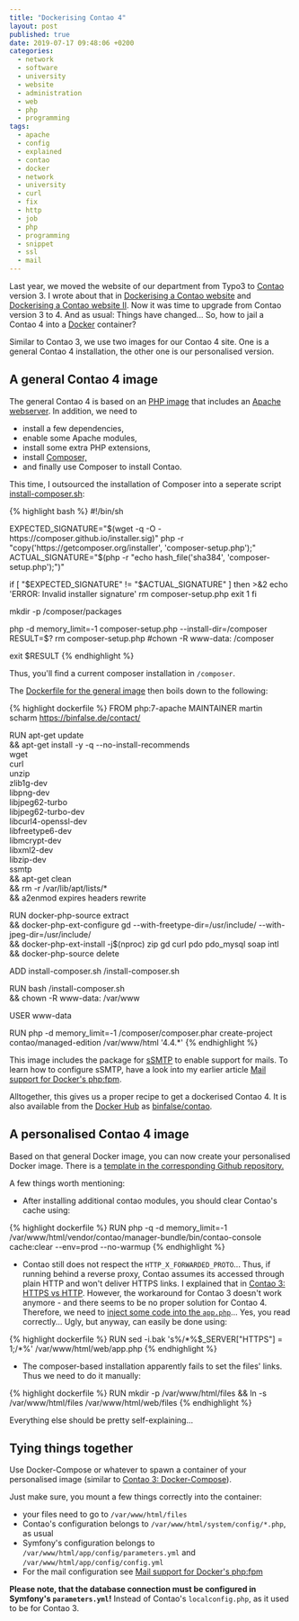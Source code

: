 ```yaml
---
title: "Dockerising Contao 4"
layout: post
published: true
date: 2019-07-17 09:48:06 +0200
categories:
  - network
  - software
  - university
  - website
  - administration
  - web
  - php
  - programming
tags:
  - apache
  - config
  - explained
  - contao
  - docker
  - network
  - university
  - curl
  - fix
  - http
  - job
  - php
  - programming
  - snippet
  - ssl
  - mail
---
```


Last year, we moved the website of our department from Typo3 to [Contao](https://contao.org/en/) version 3.
I wrote about that in [Dockerising a Contao website](/2018/01/24/dockerising-a-contao-page/) and [Dockerising a Contao website II](/2018/02/20/dockerising-a-contao-website-ii/).
Now it was time to upgrade from Contao version 3 to 4.
And as usual: Things have changed...
So, how to jail a Contao 4 into a [Docker](https://www.docker.com/) container?

Similar to Contao 3, we use two images for our Contao 4 site.
One is a general Contao 4 installation, the other one is our personalised version.


## A general Contao 4 image

The general Contao 4 is based on an [PHP image](https://hub.docker.com/_/php) that includes an [Apache webserver](https://httpd.apache.org/).
In addition, we need to

* install a few dependencies,
* enable some Apache modules,
* install some extra PHP extensions,
* install [Composer,](https://getcomposer.org/)
* and finally use Composer to install Contao.

This time, I outsourced the installation of Composer into a seperate script [install-composer.sh](https://github.com/binfalse/docker-contao/blob/19b6ea5bf9e7b50796cf13becad3764a813954e1/install-composer.sh):


{% highlight bash %}
#!/bin/sh

EXPECTED_SIGNATURE="$(wget -q -O - https://composer.github.io/installer.sig)"
php -r "copy('https://getcomposer.org/installer', 'composer-setup.php');"
ACTUAL_SIGNATURE="$(php -r "echo hash_file('sha384', 'composer-setup.php');")"

if [ "$EXPECTED_SIGNATURE" != "$ACTUAL_SIGNATURE" ]
then
    >&2 echo 'ERROR: Invalid installer signature'
    rm composer-setup.php
    exit 1
fi

mkdir -p /composer/packages

php -d memory_limit=-1 composer-setup.php --install-dir=/composer
RESULT=$?
rm composer-setup.php
#chown -R www-data: /composer

exit $RESULT
{% endhighlight %}




Thus, you'll find a current composer installation in `/composer`.

The [Dockerfile for the general image](https://github.com/binfalse/docker-contao/blob/19b6ea5bf9e7b50796cf13becad3764a813954e1/Dockerfile) then boils down to the following:






{% highlight dockerfile %}
FROM php:7-apache
MAINTAINER martin scharm <https://binfalse.de/contact/>

RUN apt-get update \
 && apt-get install -y -q --no-install-recommends \
    wget \
    curl \
    unzip \
    zlib1g-dev \
    libpng-dev \
    libjpeg62-turbo \
    libjpeg62-turbo-dev \
    libcurl4-openssl-dev \
    libfreetype6-dev \
    libmcrypt-dev \
    libxml2-dev \
    libzip-dev \
    ssmtp \
 && apt-get clean \
 && rm -r /var/lib/apt/lists/* \
 && a2enmod expires headers rewrite

RUN docker-php-source extract \
 && docker-php-ext-configure gd --with-freetype-dir=/usr/include/ --with-jpeg-dir=/usr/include/ \
 && docker-php-ext-install -j$(nproc) zip gd curl pdo pdo_mysql soap intl \
 && docker-php-source delete

ADD install-composer.sh /install-composer.sh

RUN bash /install-composer.sh \
 && chown -R www-data: /var/www

USER www-data

RUN php -d memory_limit=-1 /composer/composer.phar create-project contao/managed-edition /var/www/html '4.4.*'
{% endhighlight %}


This image includes the package for [sSMTP](https://packages.qa.debian.org/s/ssmtp.html) to enable support for mails.
To learn how to configure sSMTP, have a look into my earlier article [Mail support for Docker's php:fpm](/2016/11/25/mail-support-for-docker-s-php-fpm/).


Alltogether, this gives us a proper recipe to get a dockerised Contao 4.
It is also available from the [Docker Hub](https://hub.docker.com/) as [binfalse/contao](https://hub.docker.com/r/binfalse/contao/).




## A personalised Contao 4 image

Based on that general Docker image, you can now create your personalised Docker image.
There is a [template in the corresponding Github repository.](https://github.com/binfalse/docker-contao/blob/19b6ea5bf9e7b50796cf13becad3764a813954e1/Dockerfile-personalised)

A few things worth mentioning:

* After installing additional contao modules, you should clear Contao's cache using:

{% highlight dockerfile %}
RUN php -q -d memory_limit=-1 /var/www/html/vendor/contao/manager-bundle/bin/contao-console cache:clear --env=prod --no-warmup
{% endhighlight %}

* Contao still does not respect the `HTTP_X_FORWARDED_PROTO`... Thus, if running behind a reverse proxy, Contao assumes its accessed through plain HTTP and won't deliver HTTPS links. I explained that in [Contao 3: HTTPS vs HTTP](2018/02/20/dockerising-a-contao-website-ii/#https-vs-http). However, the workaround for Contao 3 doesn't work anymore - and there seems to be no proper solution for Contao 4. Therefore, we need to [inject some code into the `app.php`](2018/02/20/dockerising-a-contao-website-ii/)... Yes, you read correctly... Ugly, but anyway, can easily be done using:

{% highlight dockerfile %}
RUN sed -i.bak 's%/\*%$_SERVER["HTTPS"] = 1;/*%' /var/www/html/web/app.php
{% endhighlight %}

* The composer-based installation apparently fails to set the files' links. Thus we need to do it manually:

{% highlight dockerfile %}
RUN mkdir -p /var/www/html/files && ln -s /var/www/html/files /var/www/html/web/files
{% endhighlight %}

Everything else should be pretty self-explaining...



## Tying things together

Use Docker-Compose or whatever to spawn a container of your personalised image (similar to [Contao 3: Docker-Compose](/2018/01/24/dockerising-a-contao-page/#tying-it-all-together-using-docker-compose)).

Just make sure, you mount a few things correctly into the container:

* your files need to go to `/var/www/html/files`
* Contao's configuration belongs to `/var/www/html/system/config/*.php`, as usual
* Symfony's configuration belongs to `/var/www/html/app/config/parameters.yml` and `/var/www/html/app/config/config.yml`
* For the mail configuration see [Mail support for Docker's php:fpm](/2016/11/25/mail-support-for-docker-s-php-fpm/)

**Please note, that the database connection must be configured in Symfony's `parameters.yml`!** Instead of Contao's `localconfig.php`, as it used to be for Contao 3.


